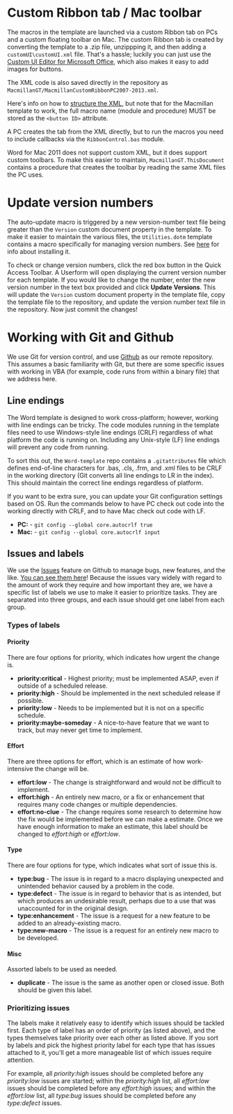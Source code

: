 # Custom Ribbon tab / Mac toolbar
The macros in the template are launched via a custom Ribbon tab on PCs and a custom floating toolbar on Mac. The custom Ribbon tab is created by converting the template to a .zip file, unzippping it, and then adding a `customUI\customUI.xml` file. That's a hassle; luckily you can just use the [Custom UI Editor for Microsoft Office](http://openxmldeveloper.org/blog/b/openxmldeveloper/archive/2009/08/07/7293.aspx), which also makes it easy to add images for buttons.

The XML code is also saved directly in the repository as `MacmillanGT/MacmillanCustomRibbonPC2007-2013.xml`.

Here's info on how to [structure the XML](https://msdn.microsoft.com/en-us/library/aa942866.aspx?cs-save-lang=1&cs-lang=vb#code-snippet-3), but note that for the Macmillan template to work, the full macro name (module and procedure) MUST be stored as the `<button ID>` attribute.

A PC creates the tab from the XML directly, but to run the macros you need to include callbacks via the `RibbonControl.bas` module.

Word for Mac 2011 does not support custom XML, but it does support custom toolbars. To make this easier to maintain, `MacmillanGT.ThisDocument` contains a procedure that creates the toolbar by reading the same XML files the PC uses. 


# Update version numbers
The auto-update macro is triggered by a new version-number text file being greater than the `Version` custom document property in the template. To make it easier to maintain the various files, the `Utilities.dotm` template contains a macro specifically for managing version numbers. See [here](using+the+vb+editor) for info about installing it.

To check or change version numbers, click the red box button in the Quick Access Toolbar. A Userform will open displaying the current version number for each template. If you would like to change the number, enter the new version number in the text box provided and click **Update Versions**. This will update the `Version` custom document property in the template file, copy the template file to the repository, and update the version number text file in the repository. Now just commit the changes!



# Working with Git and Github
We use Git for version control, and use [Github](https://github.com/macmillanpublishers/Word-template) as our remote repository. This assumes a basic familiarity with Git, but there are some specific issues with working in VBA (for example, code runs from within a binary file) that we address here.

## Line endings
The Word template is designed to work cross-platform; however, working with line endings can be tricky. The code modules running in the template files need to use Windows-style line endings (CRLF) regardless of what platform the code is running on. Including any Unix-style (LF) line endings will prevent any code from running.

To sort this out, the `Word-template` repo contains a `.gitattributes` file which defines end-of-line characters for .bas, .cls, .frm, and .xml files to be CRLF in the working directory (Git converts all line endings to LR in the index). This should maintain the correct line endings regardless of platform.

If you want to be extra sure, you can update your Git configuration settings based on OS. Run the commands below to have PC check out code into the working directly with CRLF, and to have Mac check out code with LF.

* **PC:** - `git config --global core.autocrlf true`
* **Mac:** - `git config --global core.autocrlf input`




## Issues and labels
We use the [Issues](https://guides.github.com/features/issues/) feature on Github to manage bugs, new features, and the like. [You can see them here](https://github.com/macmillanpublishers/Word-template/issues)! Because the issues vary widely with regard to the amount of work they require and how important they are, we have a specific list of labels we use to make it easier to prioritize tasks. They are separated into three groups, and each issue should get one label from each group.

### Types of labels
#### Priority
There are four options for priority, which indicates how urgent the change is.

* **priority:critical** - Highest priority; must be implemented ASAP, even if outside of a scheduled release.
* **priority:high** - Should be implemented in the next scheduled release if possible.
* **priority:low** - Needs to be implemented but it is not on a specific schedule.
* **priority:maybe-someday** - A nice-to-have feature that we want to track, but may never get time to implement.


#### Effort
There are three options for effort, which is an estimate of how work-intensive the change will be.

* **effort:low** - The change is straightforward and would not be difficult to implement.
* **effort:high** - An entirely new macro, or a fix or enhancement that requires many code changes or multiple dependencies.
* **effort:no-clue** - The change requires some research to determine how the fix would be implemented before we can make a estimate. Once we have enough information to make an estimate, this label should be changed to *effort:high* or *effort:low*.


#### Type
There are four options for type, which indicates what sort of issue this is.

* **type:bug** - The issue is in regard to a macro displaying unexpected and unintended behavior caused by a problem in the code.
* **type:defect** - The issue is in regard to behavior that is as intended, but which produces an undesirable result, perhaps due to a use that was unaccounted for in the original design.
* **type:enhancement** - The issue is a request for a new feature to be added to an already-existing macro.
* **type:new-macro** - The issue is a request for an entirely new macro to be developed.

#### Misc
Assorted labels to be used as needed.

* **duplicate** - The issue is the same as another open or closed issue. Both should be given this label.


### Prioritizing issues
The labels make it relatively easy to identify which issues should be tackled first. Each type of label has an order of priority (as listed above), and the types themselves take priority over each other as listed above. If you sort by labels and pick the highest priority label for each type that has issues attached to it, you'll get a more manageable list of which issues require attention.

For example, all *priority:high* issues should be completed before any *priority:low* issues are started; within the *priority:high* list, all *effort:low* issues should be completed before any *effort:high* issues; and within the *effort:low* list, all *type:bug* issues should be completed before any *type:defect* issues.


